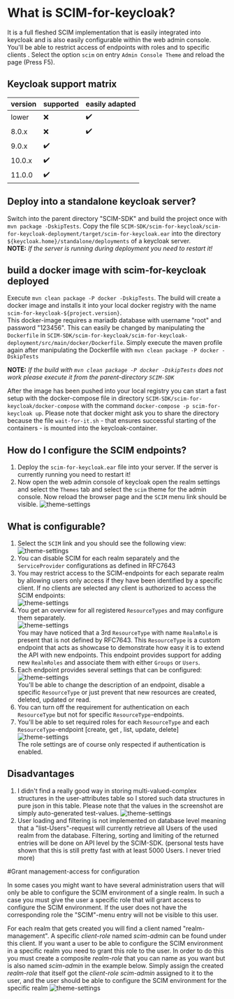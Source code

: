 # What is SCIM-for-keycloak?

It is a full fleshed SCIM implementation that is easily integrated into keycloak and is also easily configurable
within the web admin console. You'll be able to restrict access of endpoints with roles and to specific clients
. Select the option `scim` on entry `Admin Console Theme` and reload the page (Press F5).

## Keycloak support matrix 

|  version | supported          | easily adapted         |
| :------- | :----------------- | :--------------------- |
| lower    | :x:                | :heavy_check_mark:     |
| 8.0.x    | :x:                | :heavy_check_mark:     |
| 9.0.x    | :heavy_check_mark: |                        |
| 10.0.x   | :heavy_check_mark: |                        |
| 11.0.0   | :heavy_check_mark: |                        |

## Deploy into a standalone keycloak server?

Switch into the parent directory "SCIM-SDK" and build the project once with `mvn package -DskipTests`.
Copy the file `SCIM-SDK/scim-for-keycloak/scim-for-keycloak-deployment/target/scim-for-keycloak.ear` into the
directory `${keycloak.home}/standalone/deployments` of a keycloak server.  
**NOTE:** *If the server is running during deployment you need to restart it!*

## build a docker image with scim-for-keycloak deployed

Execute `mvn clean package -P docker -DskipTests`. The build will create a docker image and installs it into your local
docker registry with the name `scim-for-keycloak-${project.version}`.  
This docker-image requires a mariadb database with username "root" and password "123456". This can easily be changed
by manipulating the `Dockerfile` in
`SCIM-SDK/scim-for-keycloak/scim-for-keycloak-deployment/src/main/docker/Dockerfile`. Simply execute the maven profile
again after manipulating the Dockerfile with `mvn clean package -P docker -DskipTests`

**NOTE:** *If the build with `mvn clean package -P docker -DskipTests` does not work please execute it from the
parent-directory `SCIM-SDK`*

After the image has been pushed into your local registry you can start a fast setup with the docker-compose file in
directory `SCIM-SDK/scim-for-keycloak/docker-compose` with the command 
`docker-compose -p scim-for-keycloak up`. Please note that docker might ask you to share the directory because the
 file `wait-for-it.sh` - that ensures successful starting of the containers - is mounted into the keycloak-container.


## How do I configure the SCIM endpoints?

1. Deploy the `scim-for-keycloak.ear` file into your server. If the server is currently running you need to restart it!
2. Now open the web admin console of keycloak open the realm settings and select the `Themes` tab and select the `scim`
 theme for the admin console. Now reload the browser page and the `SCIM` menu link should be visible. 
  ![theme-settings](images/theme-setting.png)

## What is configurable?

1. Select the `SCIM` link and you should see the following view:   
  ![theme-settings](images/service-provider-config.png)
2. You can disable SCIM for each realm separately and the `ServiceProvider` configurations as defined in RFC7643
3. You may restrict access to the SCIM-endpoints for each separate realm by allowing users only access if they have
 been identified by a specific client. If no clients are selected any client is authorized to access the SCIM
 endpoints:  
  ![theme-settings](images/service-provider-auth-config.png)
4. You get an overview for all registered `ResourceTypes` and may configure them separately.  
  ![theme-settings](images/resource-type-overview.png)  
You may have noticed that a 3rd `ResourceType` with name `RealmRole` is present that is not defined by RFC7643. This
`ResourceType` is a custom endpoint that acts as showcase to demonstrate how easy it is to extend the API with new
endpoints. This endpoint provides support for adding new `RealmRoles` and associate them with either `Groups` or
`Users`.
5. Each endpoint provides several settings that can be configured:  
  ![theme-settings](images/resource-type-config.png)  
  You'll be able to change the description of an endpoint, disable a specific `ResourceType` or just prevent that new
  resources are created, deleted, updated or read.
6. You can turn off the requirement for authentication on each `ResourceType` but not for specific 
`ResourceType`-endpoints.
7. You'll be able to set required roles for each `ResourceType` and each `ResourceType`-endpoint [create, get
, list, update, delete]  
  ![theme-settings](images/resource-type-auth-config.png)  
  The role settings are of course only respected if authentication is enabled.  
   
## Disadvantages

1. I didn't find a really good way in storing multi-valued-complex structures in the user-attributes table so I stored
such data structures in pure json in this table. Please note that the values in the screenshot are simply 
auto-generated test-values. 
![theme-settings](images/user-storage.png)
2. User loading and filtering is not implemented on database level meaning that a "list-Users"-request will currently
 retrieve all Users of the used realm from the database. Filtering, sorting and limiting of the returned entries will be
  done on API level by the SCIM-SDK. (personal tests have shown that this is still pretty fast with at least 
  5000 Users. I never tried more)  


#Grant management-access for configuration

In some cases you might want to have several administration users that will only be able to configure the SCIM
environment of a single realm. 
In such a case you must give the user a specific role that will grant access to configure the SCIM environment. If 
the user does not have the corresponding role the "SCIM"-menu entry will not be visible to this user. 

For each realm that gets created you will find a client named "realm-management". A specific *client-role* named
*scim-admin* can be found under this client. If you want a user to be able to configure the SCIM environment in a 
specific realm you need to grant this role to the user. In order to do this you must create a composite *realm-role*
that you can name as you want but is also named *scim-admin* in the example below. Simply assign the created 
*realm-role* that itself got the *client-role* *scim-admin* assigned to it to the user, and the user 
should be able to configure the SCIM environment for the specific realm
![theme-settings](images/restricted-scim-access.png)  
